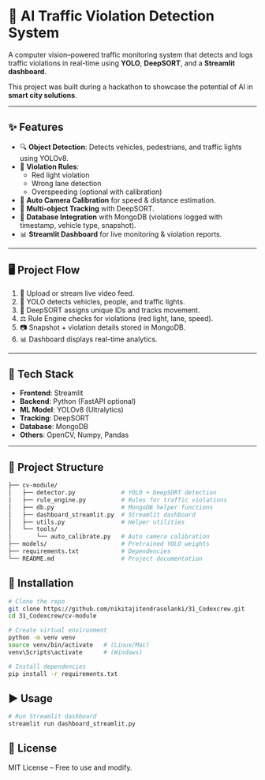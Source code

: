 # 🚦 AI Traffic Violation Detection System

A computer vision–powered traffic monitoring system that detects and logs traffic violations in real-time using **YOLO**, **DeepSORT**, and a **Streamlit dashboard**.  

This project was built during a hackathon to showcase the potential of AI in **smart city solutions**.

---

## ✨ Features
- 🔍 **Object Detection**: Detects vehicles, pedestrians, and traffic lights using YOLOv8.  
- 🛑 **Violation Rules**:  
  - Red light violation  
  - Wrong lane detection  
  - Overspeeding (optional with calibration)  
- 📍 **Auto Camera Calibration** for speed & distance estimation.  
- 🎥 **Multi-object Tracking** with DeepSORT.  
- 💾 **Database Integration** with MongoDB (violations logged with timestamp, vehicle type, snapshot).  
- 📊 **Streamlit Dashboard** for live monitoring & violation reports.  

---

## 🖥️ Project Flow
1. 🎦 Upload or stream live video feed.  
2. 🧠 YOLO detects vehicles, people, and traffic lights.  
3. 📌 DeepSORT assigns unique IDs and tracks movement.  
4. ⚖️ Rule Engine checks for violations (red light, lane, speed).  
5. 📷 Snapshot + violation details stored in MongoDB.  
6. 📊 Dashboard displays real-time analytics.  

---

## 🚀 Tech Stack
- **Frontend**: Streamlit  
- **Backend**: Python (FastAPI optional)  
- **ML Model**: YOLOv8 (Ultralytics)  
- **Tracking**: DeepSORT  
- **Database**: MongoDB  
- **Others**: OpenCV, Numpy, Pandas  

---

## 📂 Project Structure
```bash
├── cv-module/
│   ├── detector.py             # YOLO + DeepSORT detection
│   ├── rule_engine.py          # Rules for traffic violations
│   ├── db.py                   # MongoDB helper functions
│   ├── dashboard_streamlit.py  # Streamlit dashboard
│   ├── utils.py                # Helper utilities
│   └── tools/
│       └── auto_calibrate.py   # Auto camera calibration
├── models/                     # Pretrained YOLO weights
├── requirements.txt            # Dependencies
└── README.md                   # Project documentation
```   
## 🚀 Installation
```bash
# Clone the repo
git clone https://github.com/nikitajitendrasolanki/31_Codexcrew.git
cd 31_Codexcrew/cv-module

# Create virtual environment
python -m venv venv
source venv/bin/activate   # (Linux/Mac)
venv\Scripts\activate      # (Windows)

# Install dependencies
pip install -r requirements.txt
``` 
## ▶️ Usage
```bash
# Run Streamlit dashboard
streamlit run dashboard_streamlit.py
``` 
## 📜 License
MIT License – Free to use and modify.


